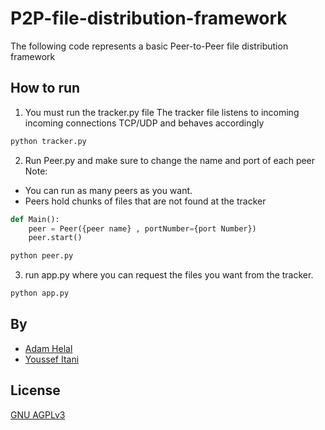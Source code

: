 # P2P-file-distribution-framework
The following code represents a basic Peer-to-Peer file distribution framework
## How to run

1. You must run the tracker.py file
The tracker file listens to incoming incoming connections TCP/UDP and behaves accordingly 
```bash
python tracker.py
```
2. Run Peer.py and make sure to change the name and port of each peer 
Note: 
- You can run as many peers as you want.
- Peers hold chunks of files that are not found at the tracker
```python
def Main():
    peer = Peer({peer name} , portNumber={port Number})
    peer.start()    
```
```bash
python peer.py
```
3. run app.py where you can request the files you want from the tracker. 
```bash
python app.py
```

## By
- [Adam Helal](https://github.com/AdamHelal)
- [Youssef Itani](https://github.com/ymi05)

## License
[GNU AGPLv3](https://choosealicense.com/licenses/agpl-3.0/)
